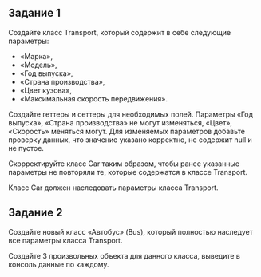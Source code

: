 ## Задание 1

Создайте класс Transport, который содержит в себе следующие параметры:

- «Марка»,
- «Модель»,
- «Год выпуска»,
- «Страна производства»,
- «Цвет кузова»,
- «Максимальная скорость передвижения».

Создайте геттеры и сеттеры для необходимых полей.
Параметры «Год выпуска», «Страна производства» не могут изменяться,
«Цвет», «Скорость» меняться могут. 
Для изменяемых параметров добавьте проверку данных, 
что значение указано корректно, не содержит null и не пустое.

Скорректируйте класс Car таким образом, 
чтобы ранее указанные параметры не повторяли те, которые содержатся в классе Transport.

Класс Car должен наследовать параметры класса Transport.


## Задание 2
Создайте новый класс «Автобус» (Bus), 
который полностью наследует все параметры класса Transport.

Создайте 3 произвольных объекта для данного класса, выведите в консоль данные по каждому.